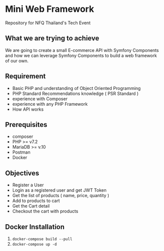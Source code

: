 # Mini Web Framework
Repository for NFQ Thailand's Tech Event

## What we are trying to achieve
We are going to create a small E-commerce API with Symfony Components and how we can leverage Symfony Components to build a web framework of our own.

## Requirement

- Basic PHP and understanding of Object Oriented Programming
- PHP Standard Recommendations knowledge ( PSR Standard )
- experience with Composer
- experience with any PHP Framework
- How API works

## Prerequisites

- composer
- PHP >= v7.2
- MariaDB >= v.10
- Postman
- Docker

## Objectives
- Register a User
- Login as a registered user and get JWT Token
- Get the list of products ( name, price, quantity )
- Add to products to cart
- Get the Cart detail
- Checkout the cart with products

## Docker Installation
1. `docker-compose build --pull`
2. `docker-compose up -d`